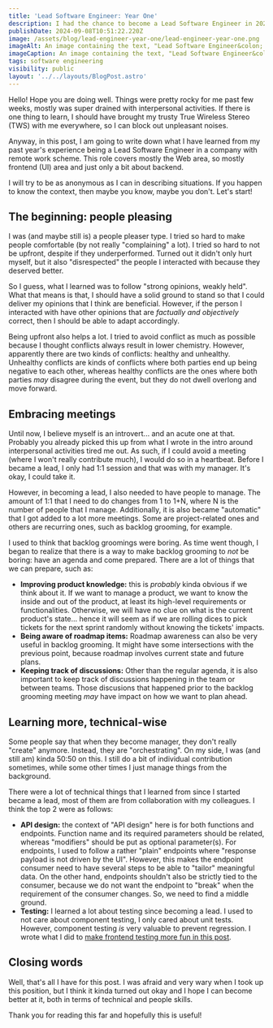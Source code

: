 ```yaml
---
title: 'Lead Software Engineer: Year One'
description: I had the chance to become a Lead Software Engineer in 2023. This post reflects the things that I learned across the past 1 year.
publishDate: 2024-09-08T10:51:22.220Z
image: /assets/blog/lead-engineer-year-one/lead-engineer-year-one.png
imageAlt: An image containing the text, "Lead Software Engineer&colon; Year One".
imageCaption: An image containing the text, "Lead Software Engineer&colon; Year One".
tags: software engineering
visibility: public
layout: '../../layouts/BlogPost.astro'
---
```


Hello! Hope you are doing well. Things were pretty rocky for me past few weeks, mostly was super drained with interpersonal activities. If there is one thing to learn, I should have brought my trusty True Wireless Stereo (TWS) with me everywhere, so I can block out unpleasant noises.

Anyway, in this post, I am going to write down what I have learned from my past year's experience being a Lead Software Engineer in a company with remote work scheme. This role covers mostly the Web area, so mostly frontend (UI) area and just only a bit about backend.

I will try to be as anonymous as I can in describing situations. If you happen to know the context, then maybe you know, maybe you don't. Let's start!

## The beginning: people pleasing

I was (and maybe still is) a people pleaser type. I tried so hard to make people comfortable (by not really "complaining" a lot). I tried so hard to not be upfront, despite if they underperformed. Turned out it didn't only hurt myself, but it also "disrespected" the people I interacted with because they deserved better.

So I guess, what I learned was to follow "strong opinions, weakly held". What that means is that, I should have a solid ground to stand so that I could deliver my opinions that I think are beneficial. However, if the person I interacted with have other opinions that are _factually and objectively_ correct, then I should be able to adapt accordingly.

Being upfront also helps a lot. I tried to avoid conflict as much as possible because I thought conflicts always result in lower chemistry. However, apparently there are two kinds of conflicts: healthy and unhealthy. Unhealthy conflicts are kinds of conflicts where both parties end up being negative to each other, whereas healthy conflicts are the ones where both parties _may_ disagree during the event, but they do not dwell overlong and move forward.

## Embracing meetings

Until now, I believe myself is an introvert... and an acute one at that. Probably you already picked this up from what I wrote in the intro around interpersonal activities tired me out. As such, if I could avoid a meeting (where I won't really contribute much), I would do so in a heartbeat. Before I became a lead, I only had 1:1 session and that was with my manager. It's okay, I could take it.

However, in becoming a lead, I also needed to have people to manage. The amount of 1:1 that I need to do changes from 1 to 1+N, where N is the number of people that I manage. Additionally, it is also became "automatic" that I got added to a lot more meetings. Some are project-related ones and others are recurring ones, such as backlog grooming, for example.

I used to think that backlog groomings were boring. As time went though, I began to realize that there is a way to make backlog grooming to _not_ be boring: have an agenda and come prepared. There are a lot of things that we can prepare, such as:

- **Improving product knowledge:** this is _probably_ kinda obvious if we think about it. If we want to manage a product, we want to know the inside and out of the product, at least its high-level requirements or functionalities. Otherwise, we will have no clue on what is the current product's state... hence it will seem as if we are rolling dices to pick tickets for the next sprint randomly without knowing the tickets' impacts.
- **Being aware of roadmap items:** Roadmap awareness can also be very useful in backlog grooming. It might have some intersections with the previous point, because roadmap involves current state and future plans.
- **Keeping track of discussions:** Other than the regular agenda, it is also important to keep track of discussions happening in the team or between teams. Those discusions that happened prior to the backlog grooming meeting _may_ have impact on how we want to plan ahead.

## Learning more, technical-wise

Some people say that when they become manager, they don't really "create" anymore. Instead, they are "orchestrating". On my side, I was (and still am) kinda 50:50 on this. I still do a bit of individual contribution sometimes, while some other times I just manage things from the background.

There were a lot of technical things that I learned from since I started became a lead, most of them are from collaboration with my colleagues. I think the top 2 were as follows:

- **API design:** the context of "API design" here is for both functions and endpoints. Function name and its required parameters should be related, whereas "modifiers" should be put as optional parameter(s). For endpoints, I used to follow a rather "plain" endpoints where "response payload is not driven by the UI". However, this makes the endpoint consumer need to have several steps to be able to "tailor" meaningful data. On the other hand, endpoints shouldn't also be strictly tied to the consumer, because we do not want the endpoint to "break" when the requirement of the consumer changes. So, we need to find a middle ground.
- **Testing:** I learned a lot about testing since becoming a lead. I used to not care about component testing, I only cared about unit tests. However, component testing _is_ very valuable to prevent regression. I wrote what I did to [make frontend testing more fun in this post](https://imballinst.dev/blog/making-testing-in-frontend-fun).

## Closing words

Well, that's all I have for this post. I was afraid and very wary when I took up this position, but I think it kinda turned out okay and I hope I can become better at it, both in terms of technical and people skills.

Thank you for reading this far and hopefully this is useful!

